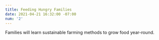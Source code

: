 ```yaml
---
title: Feeding Hungry Families
date: 2021-04-21 16:32:00 -07:00
num: '2'
---
```


Families will learn sustainable farming methods to grow food year-round.
